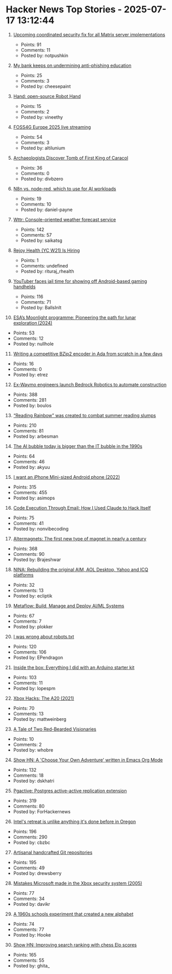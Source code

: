 # Hacker News Top Stories - 2025-07-17 13:12:44

1. [Upcoming coordinated security fix for all Matrix server implementations](https://matrix.org/blog/2025/07/security-predisclosure/)
   - Points: 91
   - Comments: 11
   - Posted by: notpushkin

2. [My bank keeps on undermining anti-phishing education](http://moritz-mander.de/blog/my_bank_keeps_on_undermining_anti-phishing_education/)
   - Points: 25
   - Comments: 3
   - Posted by: cheesepaint

3. [Hand: open-source Robot Hand](https://github.com/pollen-robotics/AmazingHand)
   - Points: 15
   - Comments: 2
   - Posted by: vineethy

4. [FOSS4G Europe 2025 live streaming](https://2025.europe.foss4g.org/livestream/)
   - Points: 54
   - Comments: 3
   - Posted by: altilunium

5. [Archaeologists Discover Tomb of First King of Caracol](https://uh.edu/news-events/stories/2025/july/07102025-caracol-chase-discovery-maya-ruler.php)
   - Points: 36
   - Comments: 0
   - Posted by: divbzero

6. [N8n vs. node-red, which to use for AI workloads](https://daniel-payne-keldan-systems.medium.com/n8n-vs-node-red-485e8382b971)
   - Points: 19
   - Comments: 10
   - Posted by: daniel-payne

7. [Wttr: Console-oriented weather forecast service](https://github.com/chubin/wttr.in)
   - Points: 142
   - Comments: 57
   - Posted by: saikatsg

8. [Rejoy Health (YC W21) Is Hiring](https://www.ycombinator.com/companies/rejoy-health/jobs/DCsxNgv-software-engineer)
   - Points: 1
   - Comments: undefined
   - Posted by: rituraj_rhealth

9. [YouTuber faces jail time for showing off Android-based gaming handhelds](https://arstechnica.com/gadgets/2025/07/youtuber-faces-jail-time-for-showing-off-android-based-gaming-handhelds/)
   - Points: 116
   - Comments: 71
   - Posted by: BallsInIt

10. [ESA’s Moonlight programme: Pioneering the path for lunar exploration (2024)](https://www.esa.int/Applications/Connectivity_and_Secure_Communications/ESA_s_Moonlight_programme_Pioneering_the_path_for_lunar_exploration)
   - Points: 53
   - Comments: 12
   - Posted by: nullhole

11. [Writing a competitive BZip2 encoder in Ada from scratch in a few days](https://gautiersblog.blogspot.com/2025/07/writing-bzip2-encoder-in-ada-from.html)
   - Points: 16
   - Comments: 0
   - Posted by: etrez

12. [Ex-Waymo engineers launch Bedrock Robotics to automate construction](https://techcrunch.com/2025/07/16/ex-waymo-engineers-launch-bedrock-robotics-with-80m-to-automate-construction/)
   - Points: 388
   - Comments: 281
   - Posted by: boulos

13. [“Reading Rainbow” was created to combat summer reading slumps](https://www.smithsonianmag.com/smithsonian-institution/to-combat-summer-reading-slumps-this-timeless-childrens-television-show-tried-to-bridge-the-literacy-gap-with-the-magic-of-stories-180986984/)
   - Points: 210
   - Comments: 81
   - Posted by: arbesman

14. [The AI bubble today is bigger than the IT bubble in the 1990s](https://www.apolloacademy.com/ai-bubble-today-is-bigger-than-the-it-bubble-in-the-1990s/)
   - Points: 64
   - Comments: 46
   - Posted by: akyuu

15. [I want an iPhone Mini-sized Android phone (2022)](https://smallandroidphone.com/)
   - Points: 315
   - Comments: 455
   - Posted by: asimops

16. [Code Execution Through Email: How I Used Claude to Hack Itself](https://www.pynt.io/blog/llm-security-blogs/code-execution-through-email-how-i-used-claude-mcp-to-hack-itself)
   - Points: 75
   - Comments: 41
   - Posted by: nonvibecoding

17. [Altermagnets: The first new type of magnet in nearly a century](https://www.newscientist.com/article/2487013-weve-discovered-a-new-kind-of-magnetism-what-can-we-do-with-it/)
   - Points: 368
   - Comments: 90
   - Posted by: Brajeshwar

18. [NINA: Rebuilding the original AIM, AOL Desktop, Yahoo and ICQ platforms](https://nina.chat/)
   - Points: 32
   - Comments: 13
   - Posted by: ecliptik

19. [Metaflow: Build, Manage and Deploy AI/ML Systems](https://github.com/Netflix/metaflow)
   - Points: 67
   - Comments: 7
   - Posted by: plokker

20. [I was wrong about robots.txt](https://evgeniipendragon.com/posts/i-was-wrong-about-robots-txt/)
   - Points: 120
   - Comments: 106
   - Posted by: EPendragon

21. [Inside the box: Everything I did with an Arduino starter kit](https://lopespm.com/hardware/2025/07/15/arduino.html)
   - Points: 103
   - Comments: 11
   - Posted by: lopespm

22. [Xbox Hacks: The A20 (2021)](https://connortumbleson.com/2021/07/19/the-xbox-and-a20-line/)
   - Points: 70
   - Comments: 13
   - Posted by: mattweinberg

23. [A Tale of Two Red-Bearded Visionaries](https://nemanjatrifunovic.substack.com/p/a-tale-of-two-red-bearded-visionaries)
   - Points: 10
   - Comments: 2
   - Posted by: whobre

24. [Show HN: A 'Choose Your Own Adventure' written in Emacs Org Mode](https://tendollaradventure.com/sample/)
   - Points: 132
   - Comments: 18
   - Posted by: dskhatri

25. [Pgactive: Postgres active-active replication extension](https://github.com/aws/pgactive)
   - Points: 319
   - Comments: 80
   - Posted by: ForHackernews

26. [Intel's retreat is unlike anything it's done before in Oregon](https://www.oregonlive.com/silicon-forest/2025/07/intels-retreat-is-unlike-anything-its-done-before-in-oregon.html)
   - Points: 196
   - Comments: 290
   - Posted by: cbzbc

27. [Artisanal handcrafted Git repositories](https://drew.silcock.dev/blog/artisanal-git/)
   - Points: 195
   - Comments: 49
   - Posted by: drewsberry

28. [Mistakes Microsoft made in the Xbox security system (2005)](https://xboxdevwiki.net/17_Mistakes_Microsoft_Made_in_the_Xbox_Security_System)
   - Points: 77
   - Comments: 34
   - Posted by: davikr

29. [A 1960s schools experiment that created a new alphabet](https://www.theguardian.com/education/2025/jul/06/1960s-schools-experiment-created-new-alphabet-thousands-children-unable-to-spell)
   - Points: 74
   - Comments: 77
   - Posted by: Hooke

30. [Show HN: Improving search ranking with chess Elo scores](https://www.zeroentropy.dev/blog/improving-rag-with-elo-scores)
   - Points: 165
   - Comments: 55
   - Posted by: ghita_


